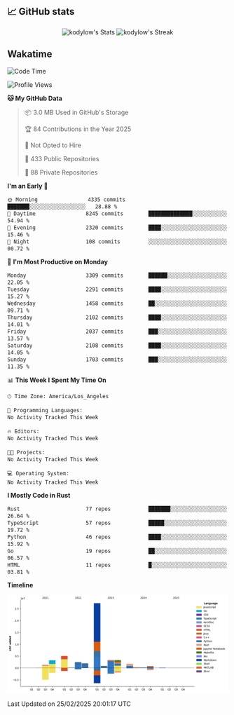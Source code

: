 ## 📈 GitHub stats
<!--START_SECTION:github-->
<div class="badges-githubstats">
  <p align="center">
    <img src="https://github-readme-stats.vercel.app/api?username=kodylow&theme=tokyonight&show_icons=true&hide_border=true&count_private=true" alt="kodylow's Stats" height="165">
    <img src="https://github-readme-streak-stats.herokuapp.com/?user=kodylow&theme=tokyonight&hide_border=true" alt="kodylow's Streak" height="165">
  </p>
</div>
<!--END_SECTION:github-->

## Wakatime 
<!--START_SECTION:waka-->
![Code Time](http://img.shields.io/badge/Code%20Time-1%2C294%20hrs%2031%20mins-blue)

![Profile Views](http://img.shields.io/badge/Profile%20Views-2-blue)

**🐱 My GitHub Data** 

> 📦 3.0 MB Used in GitHub's Storage 
 > 
> 🏆 84 Contributions in the Year 2025
 > 
> 🚫 Not Opted to Hire
 > 
> 📜 433 Public Repositories 
 > 
> 🔑 88 Private Repositories 
 > 
**I'm an Early 🐤** 

```text
🌞 Morning                4335 commits        ███████░░░░░░░░░░░░░░░░░░   28.88 % 
🌆 Daytime                8245 commits        ██████████████░░░░░░░░░░░   54.94 % 
🌃 Evening                2320 commits        ████░░░░░░░░░░░░░░░░░░░░░   15.46 % 
🌙 Night                  108 commits         ░░░░░░░░░░░░░░░░░░░░░░░░░   00.72 % 
```
📅 **I'm Most Productive on Monday** 

```text
Monday                   3309 commits        ██████░░░░░░░░░░░░░░░░░░░   22.05 % 
Tuesday                  2291 commits        ████░░░░░░░░░░░░░░░░░░░░░   15.27 % 
Wednesday                1458 commits        ██░░░░░░░░░░░░░░░░░░░░░░░   09.71 % 
Thursday                 2102 commits        ████░░░░░░░░░░░░░░░░░░░░░   14.01 % 
Friday                   2037 commits        ███░░░░░░░░░░░░░░░░░░░░░░   13.57 % 
Saturday                 2108 commits        ████░░░░░░░░░░░░░░░░░░░░░   14.05 % 
Sunday                   1703 commits        ███░░░░░░░░░░░░░░░░░░░░░░   11.35 % 
```


📊 **This Week I Spent My Time On** 

```text
🕑︎ Time Zone: America/Los_Angeles

💬 Programming Languages: 
No Activity Tracked This Week

🔥 Editors: 
No Activity Tracked This Week

🐱‍💻 Projects: 
No Activity Tracked This Week

💻 Operating System: 
No Activity Tracked This Week
```

**I Mostly Code in Rust** 

```text
Rust                     77 repos            ███████░░░░░░░░░░░░░░░░░░   26.64 % 
TypeScript               57 repos            █████░░░░░░░░░░░░░░░░░░░░   19.72 % 
Python                   46 repos            ████░░░░░░░░░░░░░░░░░░░░░   15.92 % 
Go                       19 repos            ██░░░░░░░░░░░░░░░░░░░░░░░   06.57 % 
HTML                     11 repos            █░░░░░░░░░░░░░░░░░░░░░░░░   03.81 % 
```



**Timeline**

![Lines of Code chart](https://raw.githubusercontent.com/Kodylow/Kodylow/master/assets/bar_graph.png)


 Last Updated on 25/02/2025 20:01:17 UTC
<!--END_SECTION:waka-->
